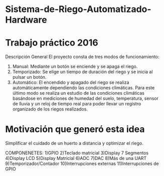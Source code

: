 # Sistema-de-Riego-Automatizado-Hardware

# Trabajo práctico 2016

Descripción General
El proyecto consta de tres modos de funcionamiento:
1) Manual: Mediante un botón se enciende y se apaga el riego.
2) Temporizado: Se elige un tiempo de duración del riego y se inicia al pulsar un botón.
3) Automático: El encendido y apagado del riego se realiza automáticamente dependiendo las
condiciones climáticas.
Para este último modo se realiza un estudio de las condiciones climáticas basándose en mediciones de
humedad del suelo, temperatura, sensor de lluvia y un reloj de tiempo real para poder llevar un registro
organizado de los riegos realizados.

# Motivación que generó esta idea
Simplificar el cuidado de un huerto a distancia y optimizar el riego.


 COMPONENETES:
 1)GPIO
 2)Teclado matricial
 3)Display 7 Segmentos
 4)Display LCD
 5)Display Matricial
 6)ADC
 7)DAC
 8)Más de una UART
 9)Temporizador/Contador
 10)Interrupciones externas
 11)Interrupciones de GPIO
